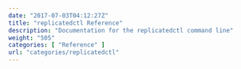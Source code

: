 ```yaml
---
date: "2017-07-03T04:12:27Z"
title: "replicatedctl Reference"
description: "Documentation for the replicatedctl command line"
weight: "505"
categories: [ "Reference" ]
url: "categories/replicatedctl"
---
```


